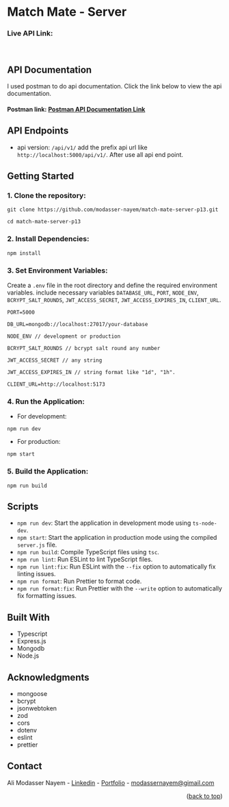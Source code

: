 # Match Mate - Server

<a name="readme-top"></a>

### Live API Link:

<br/>
<!-- ABOUT THE PROJECT -->

## API Documentation

I used postman to do api documentation. Click the link below to view the api documentation.

#### Postman link: [Postman API Documentation Link](https://documenter.getpostman.com/view/22696421/2sAYXEEJJb)

## API Endpoints

- api version: `/api/v1/` add the prefix api url like `http://localhost:5000/api/v1/`. After use all api end point.

<!-- ### User -->

<!-- - **POST**: `/auth/register` - User Registration -->

## Getting Started

### 1. Clone the repository:

```
git clone https://github.com/modasser-nayem/match-mate-server-p13.git

cd match-mate-server-p13
```

### 2. Install Dependencies:

```
npm install
```

### 3. Set Environment Variables:

Create a `.env` file in the root directory and define the required environment variables. include necessary variables `DATABASE_URL`, `PORT`, `NODE_ENV`, `BCRYPT_SALT_ROUNDS`, `JWT_ACCESS_SECRET`, `JWT_ACCESS_EXPIRES_IN`, `CLIENT_URL`.

```
PORT=5000

DB_URL=mongodb://localhost:27017/your-database

NODE_ENV // development or production

BCRYPT_SALT_ROUNDS // bcrypt salt round any number

JWT_ACCESS_SECRET // any string

JWT_ACCESS_EXPIRES_IN // string format like "1d", "1h".

CLIENT_URL=http://localhost:5173
```

### 4. Run the Application:

- For development:

```
npm run dev
```

- For production:

```
npm start
```

### 5. Build the Application:

```
npm run build
```

## Scripts

- `npm run dev`: Start the application in development mode using `ts-node-dev`.
- `npm start`: Start the application in production mode using the compiled `server.js` file.
- `npm run build`: Compile TypeScript files using `tsc`.
- `npm run lint`: Run ESLint to lint TypeScript files.
- `npm run lint:fix`: Run ESLint with the `--fix` option to automatically fix linting issues.
- `npm run format`: Run Prettier to format code.
- `npm run format:fix`: Run Prettier with the `--write` option to automatically fix formatting issues.

## Built With

- Typescript
- Express.js
- Mongodb
- Node.js

<!-- ACKNOWLEDGMENTS -->

## Acknowledgments

- mongoose
- bcrypt
- jsonwebtoken
- zod
- cors
- dotenv
- eslint
- prettier

<!-- CONTACT -->

## Contact

Ali Modasser Nayem - [Linkedin](https://www.linkedin.com/in/alimodassernayem/) - [Portfolio](https://alimodassernayem.vercel.app/) - modassernayem@gimail.com

<p align="right">(<a href="#readme-top">back to top</a>)</p>
